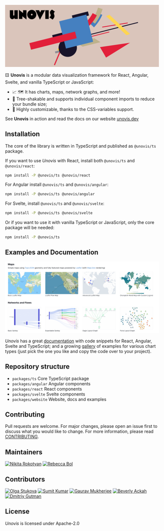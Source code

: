 ![unovis cover](cover.png)

🟨  **Unovis** is a modular data visualization framework for React, Angular, Svelte, and vanilla TypeScript or JavaScript:

* 📈 🗺 It has charts, maps, network graphs, and more!
* 🌳 Tree-shakable and supports individual component imports to reduce your bundle size;
* 🎨 Highly customizable, thanks to the CSS-variables support.

See **Unovis**  in action and read the docs on our website [unovis.dev](https://unovis.dev)

## Installation
The core of the library is written in TypeScript and published as `@unovis/ts` package.

If you want to use _Unovis_ with React, install both `@unovis/ts` and `@unovis/react`:
```bash
npm install -P @unovis/ts @unovis/react
```

For Angular install `@unovis/ts` and `@unovis/angular`:
```bash
npm install -P @unovis/ts @unovis/angular
```

For Svelte, install `@unovis/ts` and `@unovis/svelte`:
```bash
npm install -P @unovis/ts @unovis/svelte
```

Or if you want to use it with vanilla TypeScript or JavaScript, only the core package will be needed:
```bash
npm install -P @unovis/ts
```

## Examples and Documentation
[![Unovis Examples](examples.png)](https://unovis.dev/gallery)

_Unovis_ has a great [documentation](https://unovis.dev/docs) with code snippets for React, Angular,
Svelte and TypeScript; and a growing [gallery](https://unovis.dev/gallery) of examples for various chart types
(just pick the one you like and copy the code over to your project).

## Repository structure

* `packages/ts` Core TypeScript package
* `packages/angular` Angular components
* `packages/react` React components
* `packages/svelte` Svelte components
* `packages/website` Website, docs and examples

## Contributing
Pull requests are welcome. For major changes, please open an issue
first to discuss what you would like to change. For more information, please
read [CONTRIBUTING](CONTRIBUTING.md).

## Maintainers
[<img alt="Nikita Rokotyan" src="https://avatars.githubusercontent.com/u/755708" width="80"/>](https://github.com/rokotyan)
[<img alt="Rebecca Bol" src="https://avatars.githubusercontent.com/u/52078477" width="80"/>](https://github.com/reb-dev)

## Contributors
[<img alt="Olga Stukova" src="https://avatars.githubusercontent.com/u/8654114" width="40"/>](https://github.com/stukova)
[<img alt="Sumit Kumar" src="https://avatars.githubusercontent.com/u/5867393" width="40"/>](https://github.com/sumitkumar25)
[<img alt="Gaurav Mukherjee" src="https://avatars.githubusercontent.com/u/6323787" width="40"/>](https://github.com/gmfun)
[<img alt="Beverly Ackah" src="https://avatars.githubusercontent.com/u/32556434" width="40"/>](https://github.com/beverlyckh)
[<img alt="Dmitriy Gutman" src="https://avatars.githubusercontent.com/u/14595706" width="40"/>](https://github.com/DimamoN)

## License
_Unovis_ is licensed under Apache-2.0
